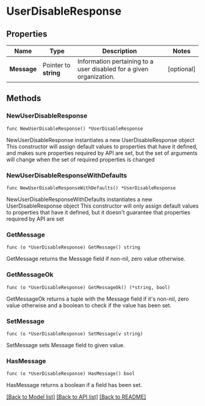 # UserDisableResponse

## Properties

Name | Type | Description | Notes
------------ | ------------- | ------------- | -------------
**Message** | Pointer to **string** | Information pertaining to a user disabled for a given organization. | [optional] 

## Methods

### NewUserDisableResponse

`func NewUserDisableResponse() *UserDisableResponse`

NewUserDisableResponse instantiates a new UserDisableResponse object
This constructor will assign default values to properties that have it defined,
and makes sure properties required by API are set, but the set of arguments
will change when the set of required properties is changed

### NewUserDisableResponseWithDefaults

`func NewUserDisableResponseWithDefaults() *UserDisableResponse`

NewUserDisableResponseWithDefaults instantiates a new UserDisableResponse object
This constructor will only assign default values to properties that have it defined,
but it doesn't guarantee that properties required by API are set

### GetMessage

`func (o *UserDisableResponse) GetMessage() string`

GetMessage returns the Message field if non-nil, zero value otherwise.

### GetMessageOk

`func (o *UserDisableResponse) GetMessageOk() (*string, bool)`

GetMessageOk returns a tuple with the Message field if it's non-nil, zero value otherwise
and a boolean to check if the value has been set.

### SetMessage

`func (o *UserDisableResponse) SetMessage(v string)`

SetMessage sets Message field to given value.

### HasMessage

`func (o *UserDisableResponse) HasMessage() bool`

HasMessage returns a boolean if a field has been set.


[[Back to Model list]](../README.md#documentation-for-models) [[Back to API list]](../README.md#documentation-for-api-endpoints) [[Back to README]](../README.md)


